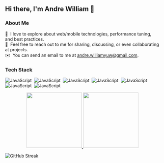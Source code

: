 ## Hi there, I'm Andre William 👋

### About Me

🌱 &nbsp;I love to explore about web/mobile technologies, performance tuning, and best practices.\
💬 &nbsp;Feel free to reach out to me for sharing, discussing, or even collaborating at projects.\
✉️ &nbsp;You can send an email to me at andre.williamyuw@gmail.com.

### Tech Stack

![JavaScript](https://img.shields.io/badge/JavaScript-F7DF1E?style=for-the-badge&logo=javascript&logoColor=black)&nbsp;
![JavaScript](	https://img.shields.io/badge/TypeScript-007ACC?style=for-the-badge&logo=typescript&logoColor=white)&nbsp;
![JavaScript](https://img.shields.io/badge/Node.js-43853D?style=for-the-badge&logo=node.js&logoColor=white)&nbsp;
![JavaScript](https://img.shields.io/badge/MongoDB-4EA94B?style=for-the-badge&logo=mongodb&logoColor=white)&nbsp;
![JavaScript](https://img.shields.io/badge/MySQL-00000F?style=for-the-badge&logo=mysql&logoColor=white)&nbsp;
![JavaScript](https://img.shields.io/badge/React-20232A?style=for-the-badge&logo=react&logoColor=61DAFB)&nbsp;
![JavaScript](https://img.shields.io/badge/Tailwind_CSS-38B2AC?style=for-the-badge&logo=tailwind-css&logoColor=white)&nbsp;

<p align="center">
  <a href="https://github.com/andreeewill">
    <img height="180em" src="https://github-readme-stats-eight-theta.vercel.app/api?username=andreeewill&show_icons=true&theme=nightowl&include_all_commits=true&count_private=true"/>
    <img height="180em" src="https://github-readme-stats-eight-theta.vercel.app/api/top-langs/?username=andreeewill&layout=compact&langs_count=8&theme=nightowl"/>
  </a>
</p>

<p align="center">
  
  ![GitHub Streak](http://github-readme-streak-stats.herokuapp.com?user=andreeewill&theme=material-palenight&date_format=j%20M%5B%20Y%5D&hide_longest_streak=true)
</p>







